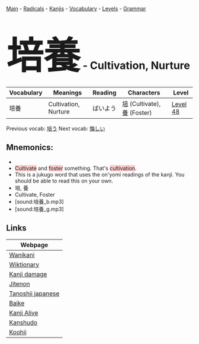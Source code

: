<style> bigfont {font-size: 100px}</style>
[Main](../README.md) -
[Radicals](../radicals.md) -
[Kanjis](../kanjis.md) -
[Vocabulary](../vocabulary.md) -
[Levels](../levels.md) -
[Grammar](../grammar.md)
# <bigfont> 培養</bigfont> - Cultivation, Nurture 

| Vocabulary | Meanings | Reading | Characters | Level |
| --- | --- | --- | --- | --- |
| 培養 | Cultivation, Nurture | ばいよう |  [培](../kanjis/培.md) (Cultivate), [養](../kanjis/養.md) (Foster) | [Level 48](../levels/wk_level48.md) |

Previous vocab: [培う](培う.md) Next vocab: [悔しい](悔しい.md) 

## Mnemonics:

* 
* <span style="background-color:#ffcccb"> Cultivate</span> and <span style="background-color:#ffcccb"> foster</span> something. That's <span style="background-color:#ffcccb"> cultivation</span>.
* This is a jukugo word that uses the on'yomi readings of the kanji. You should be able to read this on your own.
* 培, 養
* Cultivate, Foster
* [sound:培養_b.mp3]
* [sound:培養_g.mp3]


## Links 

| Webpage |
| --- |
| [Wanikani          ](https://www.wanikani.com/kanji/培養) |
| [Wiktionary        ](https://en.wiktionary.org/wiki/培養) |
| [Kanji damage      ](http://www.kanjidamage.com/kanji/search?utf8=✓&q=培養) |
| [Jitenon           ](https://jitenon.com/kanji/培養) |
| [Tanoshii japanese ](https://www.tanoshiijapanese.com/dictionary/kanji.cfm?k=培養) |
| [Baike             ](https://baike.baidu.com/item/培養) |
| [Kanji Alive       ](https://app.kanjialive.com/培養) |
| [Kanshudo          ](https://www.kanshudo.com/searchmn?q=培養) |
| [Koohii            ](https://kanji.koohii.com/study/kanji/培養) |
